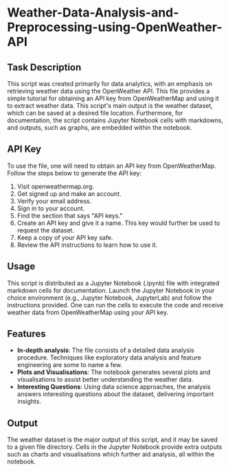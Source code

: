 # Weather-Data-Analysis-and-Preprocessing-using-OpenWeather-API

## Task Description
This script was created primarily for data analytics, with an emphasis on retrieving weather data using the OpenWeather API. This file provides a simple tutorial for obtaining an API key from OpenWeatherMap and using it to extract weather data. This script's main output is the weather dataset, which can be saved at a desired file location. Furthermore, for documentation, the script contains Jupyter Notebook cells with markdowns, and outputs, such as graphs, are embedded within the notebook.

## API Key
To use the file, one will need to obtain an API key from OpenWeatherMap. Follow the steps below to generate the API key:
1. Visit openweathermap.org.
2. Get signed up and make an account.
3. Verify your email address.
4. Sign in to your account.
5. Find the section that says "API keys."
6. Create an API key and give it a name. This key would further be used to request the dataset.
7. Keep a copy of your API key safe.
8. Review the API instructions to learn how to use it.

## Usage
This script is distributed as a Jupyter Notebook (.ipynb) file with integrated markdown cells for documentation. Launch the Jupyter Notebook in your choice environment (e.g., Jupyter Notebook, JupyterLab) and follow the instructions provided. One can run the cells to execute the code and receive weather data from OpenWeatherMap using your API key.

## Features
- **In-depth analysis**: The file consists of a detailed data analysis procedure. Techniques like exploratory data analysis and feature engineering are some to name a few.
- **Plots and Visualisations**: The notebook generates several plots and visualisations to assist better understanding the weather data.
- **Interesting Questions**: Using data science approaches, the analysis answers interesting questions about the dataset, delivering important insights.

## Output
The weather dataset is the major output of this script, and it may be saved to a given file directory. Cells in the Jupyter Notebook provide extra outputs such as charts and visualisations which further aid analysis, all within the notebook.
